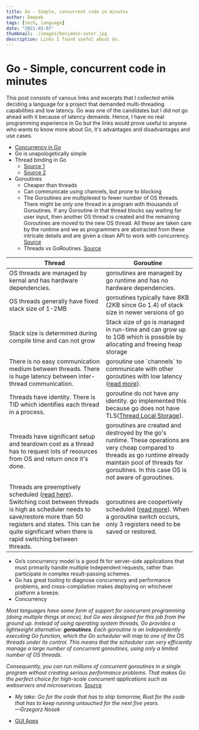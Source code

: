 ```yaml
---
title: Go - Simple, concurrent code in minutes
author: Deepak
tags: [tech, language]
date: "2021-03-07"
thumbnail: ./images/benjamin-suter.jpg
description: Links I found useful about Go.
---
```


# Go - Simple, concurrent code in minutes
This post consists of various links and excerpts that I collected while deciding a language for a project that demanded multi-threading capabilities and low latency. Go was one of the candidates but I did not go ahead with it because of latency demands. Hence, I have no real programming experience in Go but the links would prove useful to anyone who wants to know more about Go, it's advantages and disadvantages and use cases.

* [Concurrency in Go](https://www.youtube.com/watch?v=LvgVSSpwND8)
* Go is unapologetically simple
* Thread binding in Go
    - [Source 1](https://stackoverflow.com/questions/19758961/is-it-possible-to-force-a-go-routine-to-be-run-on-a-specific-cpu)
    - [Source 2](https://stackoverflow.com/questions/32452610/golang-how-to-handle-blocking-tasks-optimally)
* Goroutines
    * Cheaper than threads
    * Can communicate using channels, but prone to blocking
    * The Goroutines are multiplexed to fewer number of OS threads. There might be only one thread in a program with thousands of Goroutines. If any Goroutine in that thread blocks say waiting for user input, then another OS thread is created and the remaining Goroutines are moved to the new OS thread. All these are taken care by the runtime and we as programmers are abstracted from these intricate details and are given a clean API to work with concurrency. [Source](https://golangbot.com/goroutines/)
    * Threads vs GoRoutines. [Source](https://medium.com/rungo/achieving-concurrency-in-go-3f84cbf870ca)

|Thread|Goroutine|
|------|---------|
| OS threads are managed by kernal and has hardware dependencies. | goroutines are managed by go runtime and has no hardware dependencies. |
| OS threads generally have fixed stack size of 1-2MB| goroutines typically have 8KB (2KB since Go 1.4) of stack size in newer versions of go |
| Stack size is determined during compile time and can not grow | Stack size of go is managed in run-time and can grow up to 1GB which is possible by allocating and freeing heap storage |
| There is no easy communication medium between threads. There is huge latency between inter-thread communication. | goroutine use \`channels\` to communicate with other goroutines with low latency ([read more](https://blog.twitch.tv/gos-march-to-low-latency-gc-a6fa96f06eb7)). |
| Threads have identity. There is TID which identifies each thread in a process. | goroutine do not have any identity. go implemented this because go does not have TLS([Thread Local Storage](https://msdn.microsoft.com/en-us/library/windows/desktop/ms686749(v=vs.85).aspx)). |
| Threads have significant setup and teardown cost as a thread has to request lots of resources from OS and return once it's done. | goroutines are created and destroyed by the go's runtime. These operations are very cheap compared to threads as go runtime already maintain pool of threads for goroutines. In this case OS is not aware of goroutines. |
| Threads are preemptively scheduled ([read here](https://stackoverflow.com/questions/4147221/preemptive-threads-vs-non-preemptive-threads)). Switching cost between threads is high as scheduler needs to save/restore more than 50 registers and states. This can be quite significant when there is rapid switching between threads. | goroutines are coopertively scheduled ([read more](https://stackoverflow.com/questions/37469995/goroutines-are-cooperatively-scheduled-does-that-mean-that-goroutines-that-don)). When a goroutine switch occurs, only 3 registers need to be saved or restored. |

* Go’s concurrency model is a good fit for server-side applications that must primarily handle multiple independent requests, rather than participate in complex result-passing schemes.
* Go has great tooling to diagnose concurrency and performance problems, and cross-compilation makes deploying on whichever platform a breeze.
* Concurrency

_Most languages have some form of support for concurrent programming (doing multiple things at once), but Go was designed for this job from the ground up. Instead of using operating system threads, Go provides a lightweight alternative: **goroutines**. Each goroutine is an independently executing Go function, which the Go scheduler will map to one of the OS threads under its control. This means that the scheduler can very efficiently manage a large number of concurrent goroutines, using only a limited number of OS threads._

_Consequently, you can run millions of concurrent goroutines in a single program without creating serious performance problems. That makes Go the perfect choice for high-scale concurrent applications such as webservers and microservices._
[Source](https://bitfieldconsulting.com/golang/rust-vs-go)

* _My take: Go for the code that has to ship tomorrow, Rust for the code that has to keep running untouched for the next five years.  
—Grzegorz Nosek_

* [GUI Apps](https://github.com/wailsapp/wails)
